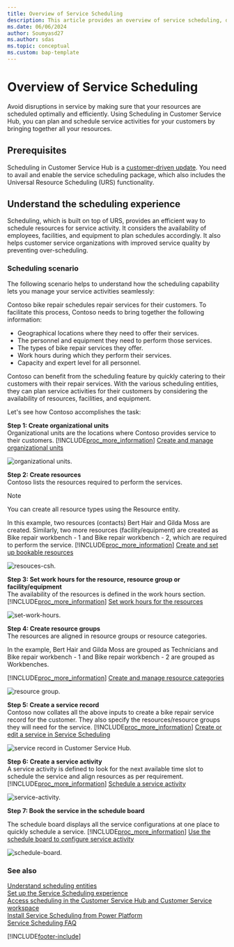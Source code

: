 ```yaml
---
title: Overview of Service Scheduling
description: This article provides an overview of service scheduling, detailing how to optimally schedule resources for improved service quality and efficiency.
ms.date: 06/06/2024
author: Soumyasd27
ms.author: sdas
ms.topic: conceptual
ms.custom: bap-template
---
```


# Overview of Service Scheduling

Avoid disruptions in service by making sure that your resources are scheduled optimally and efficiently. Using Scheduling in Customer Service Hub, you can plan and schedule service activities for your customers by bringing together all your resources.

## Prerequisites

Scheduling in Customer Service Hub is a [customer-driven update](scheduling-experience.md#set-up-scenarios). You need to avail and enable the service scheduling package, which also includes the Universal Resource Scheduling (URS) functionality.

## Understand the scheduling experience

Scheduling, which is built on top of URS, provides an efficient way to schedule resources for service activity. It considers the availability of employees, facilities, and equipment to plan schedules accordingly. It also helps customer service organizations with improved service quality by preventing over-scheduling.

### Scheduling scenario

The following scenario helps to understand how the scheduling capability lets you manage your service activities seamlessly:

Contoso bike repair schedules repair services for their customers. To facilitate this process, Contoso needs to bring together the following information:

- Geographical locations where they need to offer their services.
- The personnel and equipment they need to perform those services.
- The types of bike repair services they offer.
- Work hours during which they perform their services.
- Capacity and expert level for all personnel.

Contoso can benefit from the scheduling feature by quickly catering to their customers with their repair services. With the various scheduling entities, they can plan service activities for their customers by considering the availability of resources, facilities, and equipment.

Let's see how Contoso accomplishes the task:

**Step 1: Create organizational units**  </br>
   Organizational units are the locations where Contoso provides service to their customers. [!INCLUDE[proc_more_information](../../includes/proc-more-information.md)] [Create and manage organizational units](create-org-units-cs-scheduling.md)

   ![organizational units.](../media/org-unit-csh.png) 

**Step 2: Create resources**</br>
  Contoso lists the resources required to perform the services. 

  > [!NOTE]
  > You can create all resource types using the Resource entity.

  In this example, two resources (contacts) Bert Hair and Gilda Moss are created. Similarly, two more resources (facility/equipment) are created as Bike repair workbench - 1 and Bike repair workbench - 2, which are required to perform the service. [!INCLUDE[proc_more_information](../../includes/proc-more-information.md)] [Create and set up bookable resources](resources-service-scheduling.md)

  ![resouces-csh.](../media/resources-csh.png) 


**Step 3: Set work hours for the resource, resource group or facility/equipment** </br>
   The availability of the resources is defined in the work hours section. [!INCLUDE[proc_more_information](../../includes/proc-more-information.md)] [Set work hours for the resources](resources-service-scheduling.md#set-work-hours-for-the-resources)

   ![set-work-hours.](../media/set-work-hours-csh-1a.png)  
   
  
**Step 4: Create resource groups** </br>
   The resources are aligned in resource groups or resource categories. 

   In the example, Bert Hair and Gilda Moss are grouped as Technicians and Bike repair workbench - 1 and Bike repair workbench - 2 are grouped as Workbenches.
    
   [!INCLUDE[proc_more_information](../../includes/proc-more-information.md)] [Create and manage resource categories](resource-categories-service-scheduling.md)

   ![resource group.](../media/res-groups-csh.png) 


**Step 5: Create a service record**  </br>
   Contoso now collates all the above inputs to create a bike repair service record for the customer. They also specify the resources/resource groups they will need for the service. [!INCLUDE[proc_more_information](../../includes/proc-more-information.md)] [Create or edit a service in Service Scheduling](create-edit-service-csh.md)

   ![service record in Customer Service Hub.](../media/service-csh.png "service record in Customer Service Hub") 
 
**Step 6: Create a service activity**  </br>
   A service activity is defined to look for the next available time slot to schedule the service and align resources as per requirement.  [!INCLUDE[proc_more_information](../../includes/proc-more-information.md)] [Schedule a service activity](../use/schedule-service-activity-csh.md)

   ![service-activity.](../media/service-activity-csh.png)

**Step 7: Book the service in the schedule board**  </br>

  The schedule board displays all the service configurations at one place to quickly schedule a service. [!INCLUDE[proc_more_information](../../includes/proc-more-information.md)] [Use the schedule board to configure service activity](../use/use-schedule-board-configure-service-activity.md)

   ![schedule-board.](../media/schedule-board-csh.png)  

### See also    
    
[Understand scheduling entities](scheduling.entities.md#understand-scheduling-entities)  
[Set up the Service Scheduling experience](scheduling-experience.md)  
[Access scheduling in the Customer Service Hub and Customer Service workspace](access-scheduling.md)  
[Install Service Scheduling from Power Platform](install-service-scheduling-from-power-platform.md)  
[Service Scheduling FAQ](service-scheduling-faq.md) 


[!INCLUDE[footer-include](../../includes/footer-banner.md)]
